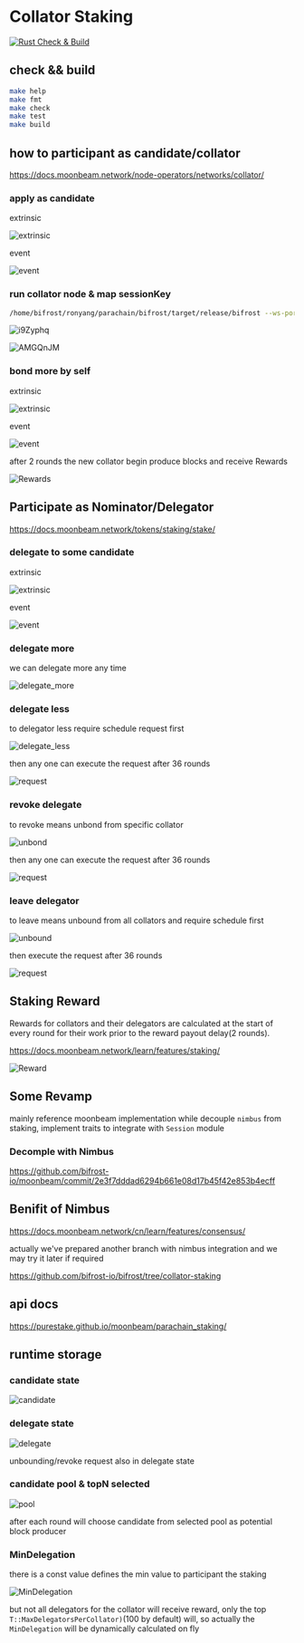 # Collator Staking

[![Rust Check & Build](https://github.com/bifrost-io/parachain-staking/actions/workflows/ci.yml/badge.svg)](https://github.com/bifrost-io/parachain-staking/actions/workflows/ci.yml)

## check && build

```sh
make help
make fmt
make check
make test
make build
```

## how to participant as candidate/collator

<https://docs.moonbeam.network/node-operators/networks/collator/>

### apply as candidate

extrinsic

![extrinsic](https://i.imgur.com/RqEb2kZ.png)

event

![event](https://i.imgur.com/Vwg6zOi.png)

### run collator node & map sessionKey

```sh
/home/bifrost/ronyang/parachain/bifrost/target/release/bifrost --ws-port=18850 --port=38850 --collator --base-path ./data --chain=bifrost-local --unsafe-ws-external --unsafe-rpc-external --rpc-cors=all --rpc-methods=Unsafe --rpc-port=28850 --wasm-execution=compiled --execution=wasm -- --chain=/home/bifrost/ronyang/parachain/polkadot-launch/rococo-local-raw.json --wasm-execution=compiled --execution=wasm --no-beefy
```

![i9Zyphq](https://i.imgur.com/i9Zyphq.png)

![AMGQnJM](https://i.imgur.com/AMGQnJM.png)

### bond more by self

extrinsic

![extrinsic](https://i.imgur.com/UJzYnlO.png)

event

![event](https://i.imgur.com/mopdIaG.png)

after 2 rounds the new collator begin produce blocks and receive Rewards

![Rewards](https://i.imgur.com/II2bzsn.png)

## Participate as Nominator/Delegator

<https://docs.moonbeam.network/tokens/staking/stake/>

### delegate to some candidate

extrinsic

![extrinsic](https://i.imgur.com/QFz4uJo.png)

event

![event](https://i.imgur.com/sXZPeyE.jpg)

### delegate more

we can delegate more any time

![delegate_more](https://i.imgur.com/RmztmOr.png)

### delegate less

to delegator less require schedule request first

![delegate_less](https://i.imgur.com/LF9prQ0.png)

then any one can execute the request after 36 rounds

![request](https://i.imgur.com/y27boWV.png)

### revoke delegate

to revoke means unbond from specific collator

![unbond](https://i.imgur.com/9rEDmZS.png)

then any one can execute the request after 36 rounds

![request](https://i.imgur.com/y27boWV.png)

### leave delegator

to leave means unbound from all collators and require schedule first

![unbound](https://i.imgur.com/LfYFvD4.png)

then execute the request after 36 rounds

![request](https://i.imgur.com/Lmy13x1.png)

## Staking Reward

Rewards for collators and their delegators are calculated at the start of every round for their work prior to the reward payout delay(2 rounds).

<https://docs.moonbeam.network/learn/features/staking/>

![Reward](https://i.imgur.com/AII0zJj.png)

## Some Revamp

mainly reference moonbeam implementation while decouple `nimbus` from staking, implement traits to integrate with `Session` module

### Decomple with Nimbus

<https://github.com/bifrost-io/moonbeam/commit/2e3f7dddad6294b661e08d17b45f42e853b4ecff>

## Benifit of Nimbus

<https://docs.moonbeam.network/cn/learn/features/consensus/>

actually we've prepared another branch with nimbus integration and we may try it later if required

<https://github.com/bifrost-io/bifrost/tree/collator-staking>

## api docs

<https://purestake.github.io/moonbeam/parachain_staking/>

## runtime storage

### candidate state

![candidate](https://i.imgur.com/e9fItmx.png)

### delegate state

![delegate](https://i.imgur.com/j1u4fMP.jpg)

unbounding/revoke request also in delegate state

### candidate pool & topN selected

![pool](https://i.imgur.com/ncQLdgN.jpg)

after each round will choose candidate from selected pool as potential block producer

### MinDelegation

there is a const value defines the min value to participant the staking

![MinDelegation](https://i.imgur.com/PIRTeP8.png)

but not all delegators for the collator will receive reward, only the top  `T::MaxDelegatorsPerCollator)`(100 by default) will, so actually the `MinDelegation` will be dynamically calculated on fly
